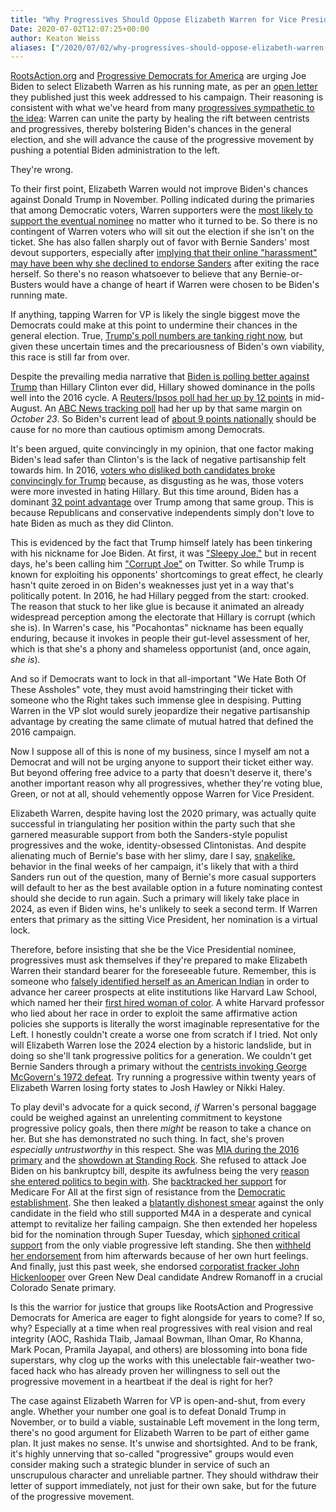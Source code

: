 ```yaml
---
title: "Why Progressives Should Oppose Elizabeth Warren for Vice President"
Date: 2020-07-02T12:07:25+00:00
author: Keaton Weiss
aliases: ["/2020/07/02/why-progressives-should-oppose-elizabeth-warren-for-vice-president"]
---
```


[RootsAction.org](https://rootsaction.org/index.php) and [Progressive Democrats for America](https://pdamerica.org) are urging Joe Biden to select Elizabeth Warren as his running mate, as per an [open letter](https://rootsaction.org/open-letter-to-biden-on-vp-selection) they published just this week addressed to his campaign. Their reasoning is consistent with what we've heard from many [progressives sympathetic to the idea](https://www.youtube.com/watch?v=4Co86MbJhio&t=321s): Warren can unite the party by healing the rift between centrists and progressives, thereby bolstering Biden's chances in the general election, and she will advance the cause of the progressive movement by pushing a potential Biden administration to the left.

They're wrong.

To their first point, Elizabeth Warren would not improve Biden's chances against Donald Trump in November. Polling indicated during the primaries that among Democratic voters, Warren supporters were the [most likely to support the eventual nominee](https://emersonpolling.reportablenews.com/pr/national-2020-biden-and-sanders-battle-in-two-way-race-for-democratic-nomination) no matter who it turned to be. So there is no contingent of Warren voters who will sit out the election if she isn't on the ticket. She has also fallen sharply out of favor with Bernie Sanders' most devout supporters, especially after [implying that their online "harassment" may have been why she declined to endorse Sanders](https://www.gq.com/story/warren-bernie-endorsement) after exiting the race herself. So there's no reason whatsoever to believe that any Bernie-or-Busters would have a change of heart if Warren were chosen to be Biden's running mate.

If anything, tapping Warren for VP is likely the single biggest move the Democrats could make at this point to undermine their chances in the general election. True, [Trump's poll numbers are tanking right now](https://www.realclearpolitics.com/epolls/2020/president/us/general_election_trump_vs_biden-6247.html), but given these uncertain times and the precariousness of Biden's own viability, this race is still far from over. 

Despite the prevailing media narrative that [Biden is polling better against Trump](https://www.cnbc.com/2020/06/25/heres-how-bidens-polling-lead-over-trump-compares-with-past-presidential-races.html) than Hillary Clinton ever did, Hillary showed dominance in the polls well into the 2016 cycle. A [Reuters/Ipsos poll had her up by 12 points](https://www.newsweek.com/hillary-clinton-poll-donald-trump-492916) in mid-August. An [ABC News tracking poll](https://www.langerresearch.com/wp-content/uploads/1184a12016ElectionTrackingNo1.pdf) had her up by that same margin on *October 23*. So Biden's current lead of [about 9 points nationally](https://www.realclearpolitics.com/epolls/2020/president/us/general_election_trump_vs_biden-6247.html) should be cause for no more than cautious optimism among Democrats.

It's been argued, quite convincingly in my opinion, that one factor making Biden's lead safer than Clinton's is the lack of negative partisanship felt towards him. In 2016, [voters who disliked both candidates broke convincingly for Trump](https://www.washingtonpost.com/politics/2020/04/08/2016-trump-won-voters-who-disliked-both-candidates-2020-biden-has-that-dubious-advantage/?arc404=true) because, as disgusting as he was, those voters were more invested in hating Hillary. But this time around, Biden has a dominant [32 point advantage](https://www.forbes.com/sites/andrewsolender/2020/05/12/trump-and-biden-are-unpopular-but-biden-is-winning-among-voters-who-dislike-both/#1e00e9e32271) over Trump among that same group. This is because Republicans and conservative independents simply don't love to hate Biden as much as they did Clinton. 

This is evidenced by the fact that Trump himself lately has been tinkering with his nickname for Joe Biden. At first, it was ["Sleepy Joe,"](https://www.youtube.com/watch?v=sGZD7-El4xE) but in recent days, he's been calling him ["Corrupt Joe"](https://www.newsweek.com/trump-biden-corrupt-2020-election-burisma-ukraine-1514008) on Twitter. So while Trump is known for exploiting his opponents' shortcomings to great effect, he clearly hasn't quite zeroed in on Biden's weaknesses just yet in a way that's politically potent. In 2016, he had Hillary pegged from the start: crooked. The reason that stuck to her like glue is because it animated an already widespread perception among the electorate that Hillary is corrupt (which she is). In Warren's case, his "Pocahontas" nickname has been equally enduring, because it invokes in people their gut-level assessment of her, which is that she's a phony and shameless opportunist (and, once again, *she is*)*.* 

And so if Democrats want to lock in that all-important "We Hate Both Of These Assholes" vote, they must avoid hamstringing their ticket with someone who the Right takes such immense glee in despising. Putting Warren in the VP slot would surely jeopardize their negative partisanship advantage by creating the same climate of mutual hatred that defined the 2016 campaign.

Now I suppose all of this is none of my business, since I myself am not a Democrat and will not be urging anyone to support their ticket either way. But beyond offering free advice to a party that doesn't deserve it, there's another important reason why all progressives, whether they're voting blue, Green, or not at all, should vehemently oppose Warren for Vice President. 

Elizabeth Warren, despite having lost the 2020 primary, was actually quite successful in triangulating her position within the party such that she garnered measurable support from both the Sanders-style populist progressives and the woke, identity-obsessed Clintonistas. And despite alienating much of Bernie's base with her slimy, dare I say, [snakelike](https://www.google.com/search?q=warren+snake+emojis&rlz=1C5CHFA_enUS890US890&oq=warren+snake+emojis&aqs=chrome..69i57.3088j0j9&sourceid=chrome&ie=UTF-8), behavior in the final weeks of her campaign, it's likely that with a third Sanders run out of the question, many of Bernie's more casual supporters will default to her as the best available option in a future nominating contest should she decide to run again. Such a primary will likely take place in 2024, as even if Biden wins, he's unlikely to seek a second term. If Warren enters that primary as the sitting Vice President, her nomination is a virtual lock.

Therefore, before insisting that she be the Vice Presidential nominee, progressives must ask themselves if they're prepared to make Elizabeth Warren their standard bearer for the foreseeable future. Remember, this is someone who [falsely identified herself as an American Indian](https://www.vox.com/2018/10/16/17983250/elizabeth-warren-bar-application-american-indian-dna) in order to advance her career prospects at elite institutions like Harvard Law School, which named her their [first hired woman of color](https://www.politico.com/blogs/burns-haberman/2012/05/fordham-piece-called-warren-harvard-laws-first-woman-of-color-123526). A white Harvard professor who lied about her race in order to exploit the same affirmative action policies she supports is literally the worst imaginable representative for the Left. I honestly couldn't create a worse one from scratch if I tried. Not only will Elizabeth Warren lose the 2024 election by a historic landslide, but in doing so she'll tank progressive politics for a generation. We couldn't get Bernie Sanders through a primary without the [centrists invoking George McGovern's 1972 defeat](https://www.theatlantic.com/ideas/archive/2020/02/bernie-sanders-george-mcgovern/606883/). Try running a progressive within twenty years of Elizabeth Warren losing forty states to Josh Hawley or Nikki Haley.

To play devil's advocate for a quick second, *if* Warren's personal baggage could be weighed against an unrelenting commitment to keystone progressive policy goals, then there *might* be reason to take a chance on her. But she has demonstrated no such thing. In fact, she's proven *especially untrustworthy* in this respect. She was [MIA during the 2016 primary](https://www.google.com/search?q=warren+bernie+2016&rlz=1C5CHFA_enUS890US890&oq=warren+bernie+2016&aqs=chrome..69i57j0.4890j0j4&sourceid=chrome&ie=UTF-8) and the [showdown at Standing Rock](https://www.quora.com/Why-didnt-Elizabeth-Warren-stand-up-for-Standing-Rock). She refused to attack Joe Biden on his bankruptcy bill, despite its awfulness being the very [reason she entered politics to begin with](https://www.nytimes.com/2020/01/07/us/politics/elizabeth-warren-bankruptcy-plan-biden.html). She [backtracked her support](https://newrepublic.com/article/155756/elizabeth-warren-retreats-medicare) for Medicare For All at the first sign of resistance from the [Democratic establishment](https://thehill.com/policy/healthcare/468553-pelosi-im-not-a-big-fan-of-medicare-for-all). She then leaked a [blatantly dishonest smear](https://www.cnn.com/2020/01/13/politics/bernie-sanders-elizabeth-warren-meeting/index.html) against the only candidate in the field who still supported M4A in a desperate and cynical attempt to revitalize her failing campaign. She then extended her hopeless bid for the nomination through Super Tuesday, which [siphoned critical support](https://www.vox.com/policy-and-politics/2020/3/3/21161869/elizabeth-warren-super-tuesday-bernie-sanders-biden-drop-out) from the only viable progressive left standing. She then [withheld her endorsement](https://www.nytimes.com/2020/03/11/us/politics/elizabeth-warren-endorsement-bernie-sanders.html) from him afterwards because of her own hurt feelings. And finally, just this past week, she endorsed [corporatist fracker John Hickenlooper](https://www.rollingstone.com/politics/political-commentary/john-hickenlooper-climate-change-opposition-green-new-deal-876602/) over Green New Deal candidate Andrew Romanoff in a crucial Colorado Senate primary.

Is this the warrior for justice that groups like RootsAction and Progressive Democrats for America are eager to fight alongside for years to come? If so, why? Especially at a time when real progressives with real vision and real integrity (AOC, Rashida Tlaib, Jamaal Bowman, Ilhan Omar, Ro Khanna, Mark Pocan, Pramila Jayapal, and others) are blossoming into bona fide superstars, why clog up the works with this unelectable fair-weather two-faced hack who has already proven her willingness to sell out the progressive movement in a heartbeat if the deal is right for her?

The case against Elizabeth Warren for VP is open-and-shut, from every angle. Whether your number one goal is to defeat Donald Trump in November, or to build a viable, sustainable Left movement in the long term, there's no good argument for Elizabeth Warren to be part of either game plan. It just makes no sense. It's unwise and shortsighted. And to be frank, it's highly unnerving that so-called "progressive" groups would even consider making such a strategic blunder in service of such an unscrupulous character and unreliable partner. They should withdraw their letter of support immediately, not just for their own sake, but for the future of the progressive movement.

